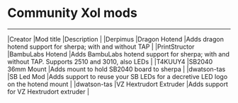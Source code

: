 # Community Xol mods

---

|Creator |Mod title |Description |
|Derpimus |Dragon Hotend |Adds dragon hotend support for sherpa; with and without TAP |
|PrintStructor |BambuLabs Hotend |Adds BambuLabs hotend support for sherpa; with and without TAP. Supports 2510 and 3010, also LEDs |
|T4KUUY4 |SB2040 36mm Mount |Adds mount to hold SB2040 board to sherpa |
|dwatson-tas |SB Led Mod |Adds support to reuse your SB LEDs for a decretive LED logo on the hotend mount |
|dwatson-tas |VZ Hextrudort Extruder |Adds support for VZ Hextrudort extruder |
